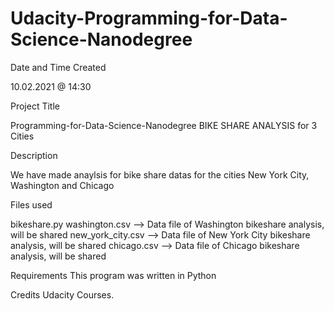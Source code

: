 # Udacity-Programming-for-Data-Science-Nanodegree

Date and Time Created

10.02.2021 @ 14:30

Project Title

Programming-for-Data-Science-Nanodegree BIKE SHARE ANALYSIS for 3 Cities

Description

We have made anaylsis for bike share datas for the cities New York City, Washington and Chicago

Files used

bikeshare.py washington.csv --> Data file of Washington bikeshare analysis, will be shared new_york_city.csv --> Data file of New York City bikeshare analysis, will be shared chicago.csv --> Data file of Chicago bikeshare analysis, will be shared

Requirements This program was written in Python

Credits Udacity Courses.
